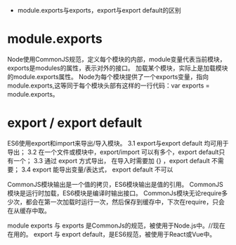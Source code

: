 * module.exports与exports，export与export default的区别

# module.exports
Node使用CommonJS规范，定义每个模块的内部，module变量代表当前模块，exports是modules的属性，表示对外的接口。
加载某个模块，实际上是加载模块的module.exports属性。
Node为每个模块提供了一个exports变量，指向module.exports,这等同于每个模块头部有这样的一行代码：var exports = module.exports。

# export / export default
ES6使用export和import来导出/导入模块。
3.1 export与export default 均可用于导出；
3.2 在一个文件或模块中，export/import 可以有多个，export default只有一个；
3.3 通过 export 方式导出， 在导入时需要加 {} ，export default 不需要；
3.4 export 能导出变量/表达式， export default 不可以

CommonJS模块输出是一个值的拷贝，ES6模块输出是值的引用。
CommonJS模块是运行时加载，ES6模块是编译时输出接口。
CommonJs模块无论require多少次，都会在第一次加载时运行一次，然后保存到缓存中，下次在require，只会在从缓存中取。

module exports 与 exports 是CommonJs的规范，被使用于Node.js中。//现在在用的。
export 与 export default，是ES6规范，被使用于React或Vue中。